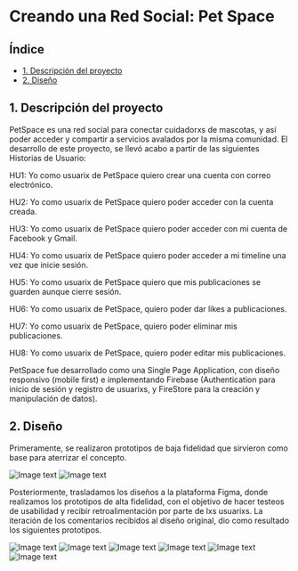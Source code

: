 # Creando una Red Social: Pet Space

## Índice

* [1. Descripción del proyecto](#1-descripcion-del-proyecto)
* [2. Diseño](#2-diseño)

## 1. Descripción del proyecto

PetSpace es una red social para conectar cuidadorxs de mascotas, y así poder acceder y compartir a servicios avalados por la misma comunidad. El desarrollo de este proyecto, se llevó acabo a partir de las siguientes Historias de Usuario:

HU1: Yo como usuarix de PetSpace quiero crear una cuenta con correo electrónico.

HU2: Yo como usuarix de PetSpace quiero poder acceder con la cuenta creada.

HU3: Yo como usuarix de PetSpace quiero poder acceder con mi cuenta de Facebook y Gmail.

HU4: Yo como usuarix de PetSpace quiero poder acceder a mi timeline una vez que inicie sesión.

HU5: Yo como usuarix de PetSpace quiero que mis publicaciones se guarden aunque cierre sesión.

HU6: Yo como usuarix de PetSpace, quiero poder dar likes a publicaciones.

HU7: Yo como usuarix de PetSpace, quiero poder eliminar mis publicaciones.

HU8: Yo como usuarix de PetSpace, quiero poder editar mis publicaciones.

PetSpace fue desarrollado como una Single Page Application, con diseño responsivo (mobile first) e implementando Firebase (Authentication para inicio de sesión y registro de usuarixs, y FireStore para la creación y manipulación de datos).

## 2. Diseño

Primeramente, se realizaron prototipos de baja fidelidad que sirvieron como base para aterrizar el concepto.

![Image text](prototipo1.jpg)
![Image text](prototipo2.jpg)

Posteriormente, trasladamos los diseños a la plataforma Figma, donde realizamos los prototipos de alta fidelidad, con el objetivo de hacer testeos de usabilidad y recibir retroalimentación por parte de lxs usuarixs. La iteración de los comentarios recibidos al diseño original, dio como resultado los siguientes prototipos.

![Image text](prototipoF1.jpg)
![Image text](prototipoF2.jpg)
![Image text](prototipoF4.jpg)
![Image text](prototipoF3.jpg)
![Image text](prototipoF5.jpg)
![Image text](prototipoF6.jpg)